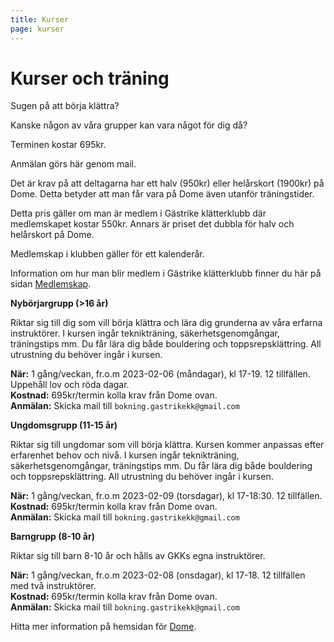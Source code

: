 ```yaml
---
title: Kurser
page: kurser
---
```


# Kurser och träning

Sugen på att börja klättra?

Kanske någon av våra grupper kan vara något för dig då?

Terminen kostar 695kr.

Anmälan görs här genom mail.

Det är krav på att deltagarna har ett halv (950kr) eller helårskort (1900kr) på Dome. Detta betyder att man får vara på Dome även utanför träningstider.

Detta pris gäller om man är medlem i Gästrike klätterklubb där medlemskapet kostar 550kr. Annars är priset det dubbla för halv och helårskort på Dome.

Medlemskap i klubben gäller för ett kalenderår.

Information om hur man blir medlem i Gästrike klätterklubb finner du här på sidan [Medlemskap](./medlemskap).

**Nybörjargrupp (>16 år)**

Riktar sig till dig som vill börja klättra och lära dig grunderna av våra erfarna instruktörer. I kursen ingår teknikträning, säkerhetsgenomgångar,  träningstips mm. Du får lära dig både bouldering och toppsrepsklättring. All utrustning du behöver ingår i kursen.

**När:** 1 gång/veckan, fr.o.m 2023-02-06 (måndagar), kl 17-19. 12 tillfällen. Uppehåll lov och röda dagar.\
**Kostnad:** 695kr/termin kolla krav från Dome ovan.\
**Anmälan:** Skicka mail till `bokning.gastrikekk@gmail.com`

**Ungdomsgrupp (11-15 år)**

Riktar sig till ungdomar som vill börja klättra. Kursen kommer anpassas efter erfarenhet behov och nivå. I kursen ingår teknikträning, säkerhetsgenomgångar, träningstips mm. Du får lära dig både bouldering och toppsrepsklättring. All utrustning du behöver ingår i kursen.

**När:** 1 gång/veckan, fr.o.m 2023-02-09 (torsdagar), kl 17-18:30. 12 tillfällen.\
**Kostnad:** 695kr/termin kolla krav från Dome ovan.\
**Anmälan:** Skicka mail till `bokning.gastrikekk@gmail.com`

**Barngrupp (8-10 år)**

Riktar sig till barn 8-10 år och hålls av GKKs egna instruktörer.

**När:** 1 gång/veckan, fr.o.m 2023-02-08 (onsdagar), kl 17-18. 12 tillfällen med två instruktörer.\
**Kostnad:** 695kr/termin kolla krav från Dome ovan.\
**Anmälan:** Skicka mail till `bokning.gastrikekk@gmail.com`

Hitta mer information på hemsidan för <a href="https://www.thedome.se/" target="_blank">Dome</a>.
